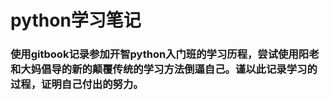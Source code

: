 python学习笔记
=======

### 使用gitbook记录参加开智python入门班的学习历程，尝试使用阳老和大妈倡导的新的颠覆传统的学习方法倒逼自己。谨以此记录学习的过程，证明自己付出的努力。


